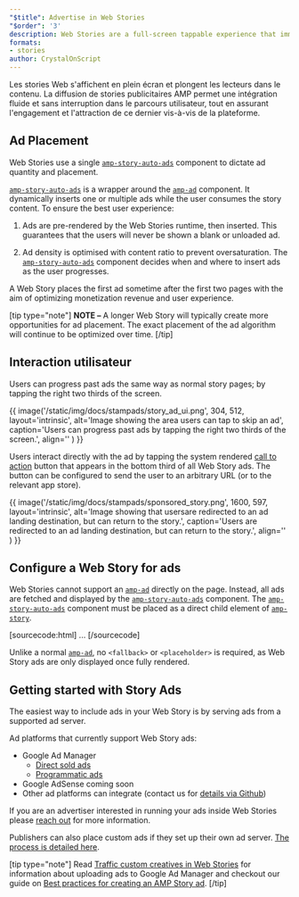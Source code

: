 ```yaml
---
"$title": Advertise in Web Stories
"$order": '3'
description: Web Stories are a full-screen tappable experience that immerses readers in the content. Advertising with AMP Story ads allows for seamless and disruption-free ...
formats:
- stories
author: CrystalOnScript
---
```


Les stories Web s'affichent en plein écran et plongent les lecteurs dans le contenu. La diffusion de stories publicitaires AMP permet une intégration fluide et sans interruption dans le parcours utilisateur, tout en assurant l'engagement et l'attraction de ce dernier vis-à-vis de la plateforme.

## Ad Placement

Web Stories use a single  [`amp-story-auto-ads`](../../../documentation/components/reference/amp-story-auto-ads.md) component to dictate ad quantity and placement.

[`amp-story-auto-ads`](../../../documentation/components/reference/amp-story-auto-ads.md) is a wrapper around the [`amp-ad`](../../../documentation/components/reference/amp-ad.md) component. It dynamically inserts one or multiple ads while the user consumes the story content. To ensure the best user experience:

1. Ads are pre-rendered by the Web Stories runtime, then inserted. This guarantees that the users will never be shown a blank or unloaded ad.

2. Ad density is optimised with content ratio to prevent oversaturation. The [`amp-story-auto-ads`](../../../documentation/components/reference/amp-story-auto-ads.md) component decides when and where to insert ads as the user progresses.

A Web Story places the first ad sometime after the first two pages with the aim of optimizing monetization revenue and user experience.

<amp-anim width="360" height="640" src="/static/img/docs/stampads/stamp_gif_ad.gif">
  <amp-img placeholder width="360" height="640" src="/static/img/docs/stampads/stamp_gif_still.png">
  </amp-img></amp-anim>

[tip type="note"] **NOTE –** A longer Web Story will typically create more opportunities for ad placement. The exact placement of the ad algorithm will continue to be optimized over time. [/tip]

## Interaction utilisateur

Users can progress past ads the same way as normal story pages; by tapping the right two thirds of the screen.

{{ image('/static/img/docs/stampads/story_ad_ui.png', 304, 512, layout='intrinsic', alt='Image showing the area users can tap to skip an ad', caption='Users can progress past ads by tapping the right two thirds of the screen.', align='' ) }}

Users interact directly with the ad by tapping the system rendered [call to action](story_ads_best_practices.md#call-to-action-button-text-enum) button that appears in the bottom third of all Web Story ads.  The button can be configured to send the user to an arbitrary URL (or to the relevant app store).

{{ image('/static/img/docs/stampads/sponsored_story.png', 1600, 597, layout='intrinsic', alt='Image showing that usersare redirected to an ad landing destination, but can return to the story.', caption='Users are redirected to an ad landing destination, but can return to the story.', align='' ) }}

## Configure a Web Story for ads

Web Stories cannot support an [`amp-ad`](../../../documentation/components/reference/amp-ad.md) directly on the page. Instead, all ads are fetched and displayed by the [`amp-story-auto-ads`](../../../documentation/components/reference/amp-story-auto-ads.md) component. The [`amp-story-auto-ads`](../../../documentation/components/reference/amp-story-auto-ads.md) component must be placed as a direct child element of [`amp-story`](../../../documentation/components/reference/amp-story.md).

[sourcecode:html]
<amp-story>
  <amp-story-auto-ads>
    <script type="application/json">
      {
        "ad-attributes": {
          // ad server configuration
        }
      }
    </script>
  </amp-story-auto-ads>
  <amp-story-page>
  ...
</amp-story>
[/sourcecode]

Unlike a normal [`amp-ad`](../../../documentation/components/reference/amp-ad.md), no `<fallback>` or `<placeholder>` is required, as Web Story ads are only displayed once fully rendered.

## Getting started with Story Ads

The easiest way to include ads in your Web Story is by serving ads from a supported ad server.

Ad platforms that currently support Web Story ads:

- Google Ad Manager
    - [Direct sold ads](https://support.google.com/admanager/answer/9038178)
    - [Programmatic ads](https://support.google.com/admanager/answer/9416436)
- Google AdSense coming soon
- Other ad platforms can integrate (contact us for [details via Github](https://github.com/ampproject/amphtml/issues/30769))

If you are an advertiser interested in running your ads inside Web Stories please [reach out](mailto:story-ads-wg@google.com) for more information.

Publishers can also place custom ads if they set up their own ad server. [The process is detailed here](https://github.com/ampproject/amphtml/blob/master/extensions/amp-story/amp-story-ads.md#publisher-placed-ads).

[tip type="note"] Read [Traffic custom creatives in Web Stories](https://support.google.com/admanager/answer/9038178) for information about uploading ads to Google Ad Manager and checkout our guide on [Best practices for creating an AMP Story ad](story_ads_best_practices.md). [/tip]
